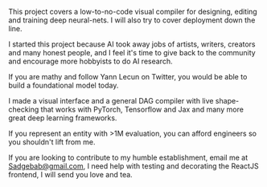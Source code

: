 This project covers a low-to-no-code visual compiler for designing, editing and training deep neural-nets. I will also try to cover deployment down the line. 

I started this project because AI took away jobs of artists, writers, creators and many honest people, and I feel it's time to give back to the community and encourage more 
hobbyists to do AI research. 

If you are mathy and follow Yann Lecun on Twitter, you would be able to build a foundational model today. 

I made a visual interface and a general DAG compiler with live shape-checking that works with PyTorch, Tensorflow and Jax and many more great deep learning frameworks. 

If you represent an entity with >1M evaluation, you can afford engineers so you shouldn't lift from me. 

If you are looking to contribute to my humble establishment, email me at Sadgebab@gmail.com, I need help with testing and decorating the ReactJS frontend, I will send you love and tea. 






